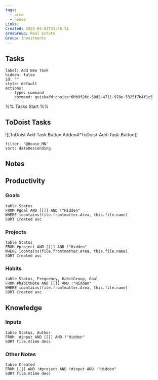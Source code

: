 ```yaml
---
tags:
  - area
  - house
Links: 
Created: 2025-04-03T23:56:51
areaGroup: Real Estate
Group: Investments
---
```

## Tasks

```meta-bind-button
label: Add New Task
hidden: false
id: ""
style: default
actions:
  - type: command
    command: quickadd:choice:6bb9f26c-69d2-4711-978e-5325f7b4f1c5
```

%% Tasks Start %%

## ToDoist Tasks
![[ToDoist Add Task Button Addon#^ToDoist-Add-Task-Button]]
```todoist
filter: '@House_MN'
sort: dateDescending
```

## Notes

## Productivity

### Goals

```dataview
table Status
FROM #goal AND [[]] AND !"Hidden"
WHERE icontains(file.frontmatter.Area, this.file.name)
SORT Created asc
```

### Projects

```dataview
table Status
FROM #project AND [[]] AND !"Hidden"
WHERE icontains(file.frontmatter.Area, this.file.name)
SORT Created asc
```

### Habits

```dataview
table Status, Frequency, HabitGroup, Goal
FROM #habitNote AND [[]] AND !"Hidden"
WHERE icontains(file.frontmatter.Area, this.file.name)
SORT Created asc
```

## Knowledge

### Inputs

```dataview
table Status, Author
FROM  #input AND [[]] AND !"Hidden"
SORT file.mtime desc
```

### Other Notes

```dataview
table Created
FROM [[]] AND !#project AND !#input AND !"Hidden"
SORT file.mtime desc
```

